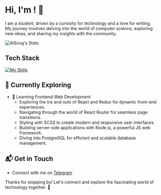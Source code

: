 # Hi, I'm <Alexander>! 👋

I am a student, driven by a curiosity for technology and a love for writing. My journey involves delving into the world of computer science, exploring new ideas, and sharing my insights with the community.

![AlSovg's Stats](https://github-readme-stats.vercel.app/api?username=AlSovg&theme=vue-dark&show_icons=true&hide_border=true&count_private=true)



## Tech Stack
[![My Skills](https://skillicons.dev/icons?i=cs,dotnet,js,html,css,sass,webpack,bootstrap,git,gitlab)](https://skillicons.dev)

## 🌱 Currently Exploring

- 🚀 Learning Frontend Web Development
  - Exploring the ins and outs of React and Redux for dynamic front-end experiences.
  - Navigating through the world of React Router for seamless page transitions.
  - Styling with SCSS to create modern and responsive user interfaces.
  - Building server-side applications with Node js, a powerful JS web framework.
  - Diving into PostgreSQL for efficient and scalable database management.


## 📬 Get in Touch

- Connect with me on [Telegram](https://t.me/Alexis345)

Thanks for stopping by! Let's connect and explore the fascinating world of technology together. 🚀



<!--

Here are some ideas to get you started:

- 🔭 I’m currently working on ...
- 🌱 I’m currently learning ...
- 👯 I’m looking to collaborate on ...
- 🤔 I’m looking for help with ...
- 💬 Ask me about ...
- 📫 How to reach me: ...
- 😄 Pronouns: ...
- ⚡ Fun fact: ...
-->
